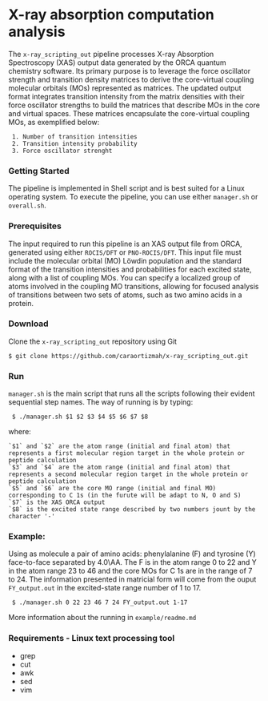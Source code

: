 # X-ray absorption computation analysis

[comment]: <> (```)
[comment]: <> (    Date: 06.07.22)
[comment]: <> (    Author: Carlos Andrés Ortiz-Mahecha)
[comment]: <> (```)
[comment]: <> (****)
[comment]: <> (First version: 20.03.23)
[comment]: <> (comment:)
[comment]: <> (First version to obtain core-virtial MO matrices having by values: transition intensities, force oscillator strenght and transition intensity probabilities)
[comment]: <> (Updated as a package - 15.9.23. Other two upgraded versions already exist and will be updated soon)
[comment]: <> (****)

[comment]: <> (C 1s $`\rightarrow\pi^{\text{*}}`$ resonant transitions)

The `x-ray_scripting_out` pipeline processes X-ray Absorption Spectroscopy (XAS) output data generated by the ORCA quantum chemistry software. Its primary purpose is to leverage the force oscillator strength and transition density matrices to derive the core-virtual coupling molecular orbitals (MOs) represented as matrices.
The updated output format integrates transition intensity from the matrix densities with their force oscillator strengths to build the matrices that describe MOs in the core and virtual spaces. These matrices encapsulate the core-virtual coupling MOs, as exemplified below:

     1. Number of transition intensities
     2. Transition intensity probability
     3. Force oscillator strenght 
     
[comment]: <> (TASK: cite here the paper in the correct equations when get published)

### Getting Started

The pipeline is implemented in Shell script and is best suited for a Linux operating system.
To execute the pipeline, you can use either `manager.sh` or `overall.sh`.

### Prerequisites

The input required to run this pipeline is an XAS output file from ORCA, generated using either `ROCIS/DFT` or `PNO-ROCIS/DFT`. This input file must include the molecular orbital (MO) L&ouml;wdin population and the standard format of the transition intensities and probabilities for each excited state, along with a list of coupling MOs.
You can specify a localized group of atoms involved in the coupling MO transitions, allowing for focused analysis of transitions between two sets of atoms, such as two amino acids in a protein.

### Download

Clone the `x-ray_scripting_out` repository using Git

    $ git clone https://github.com/caraortizmah/x-ray_scripting_out.git

### Run

`manager.sh` is the main script that runs all the scripts following their evident sequential step names. 
The way of running is by typing:

     $ ./manager.sh $1 $2 $3 $4 $5 $6 $7 $8

where:

    `$1` and `$2` are the atom range (initial and final atom) that represents a first molecular region target in the whole protein or peptide calculation
    `$3` and `$4` are the atom range (initial and final atom) that represents a second molecular region target in the whole protein or peptide calculation
    `$5` and `$6` are the core MO range (initial and final MO) corresponding to C 1s (in the furute will be adapt to N, O and S)
    `$7` is the XAS ORCA output
    `$8` is the excited state range described by two numbers jount by the character '-'

### Example:

Using as molecule a pair of amino acids: phenylalanine (F) and tyrosine (Y) face-to-face separated by 4.0\AA.
The F is in the atom range 0 to 22 and Y in the atom range 23 to 46 and the core MOs for C 1s are in the range of 7 to 24.
The information presented in matricial form will come from the ouput `FY_output.out` in the excited-state range number of 1 to 17.

     $ ./manager.sh 0 22 23 46 7 24 FY_output.out 1-17

More information about the running in `example/readme.md`

### Requirements - Linux text processing tool

* grep
* cut
* awk
* sed
* vim
